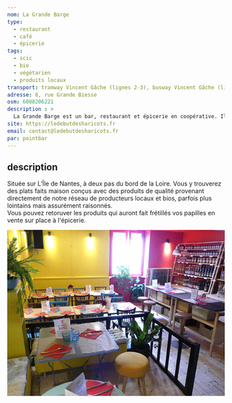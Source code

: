 ```yaml
---
nom: La Grande Barge
type: 
  - restaurant
  - café
  - épicerie
tags:
  - scic
  - bio
  - végétarien
  - produits locaux
transport: tramway Vincent Gâche (lignes 2-3), busway Vincent Gâche (ligne 5)
adresse: 8, rue Grande Biesse
osm: 6088206221
description : >
  La Grande Barge est un bar, restaurant et épicerie en coopérative. Il s’agit d’un lieu de rencontres et de partage, qui cherche à valoriser un système alimentaire durable. 
site: https://ledebutdesharicots.fr
email: contact@ledebutdesharicots.fr
par: pointbar
---
```


## description

Située sur L’Île de Nantes, à deux pas du bord de la Loire. Vous y trouverez des plats faits maison conçus avec des produits de qualité provenant directement de notre réseau de producteurs locaux et bios, parfois plus lointains mais assurément raisonnés.  
Vous pouvez retoruver les produits qui auront fait frétillés vos papilles en vente sur place à l'épicerie.

![La Grande Barge](./media/la-grande-barge.jpg)
